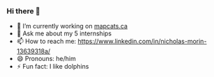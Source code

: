 ### Hi there 👋

- 🔭 I’m currently working on [mapcats.ca](https://www.mapcats.ca/)
- 💬 Ask me about my 5 internships
- 📫 How to reach me: https://www.linkedin.com/in/nicholas-morin-13639318a/
- 😄 Pronouns: he/him
- ⚡ Fun fact: I like dolphins

